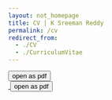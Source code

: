 ```yaml
---
layout: not_homepage
title: CV | K Sreeman Reddy
permalink: /cv
redirect_from:
  - ./CV
  - ./CurriculumVitae
---
```

<div class="row resume-wrapper">
  <a href="../CV.pdf" title="click to open in pdf viewer" target="_blank">
    <button class="fill col s8 offset-s2 m4 offset-m4">open as pdf</button>
  </a>
</div>
<div class="row resume-wrapper">
  <a href="../CV.pdf" title="click to open in pdf viewer" target="_blank">
    <img src="../assets/images/CV-1.png" alt="" class="responsive-img resume-img z-depth-2 hoverable">
  </a>
</div>
<div class="row resume-wrapper">
  <a href="../CV.pdf" title="click to open in pdf viewer" target="_blank">
    <img src="../assets/images/CV-2.png" alt="" class="responsive-img resume-img z-depth-2 hoverable">
    <button class="fill col s8 offset-s2 m4 offset-m4">open as pdf</button>
  </a>
</div>
